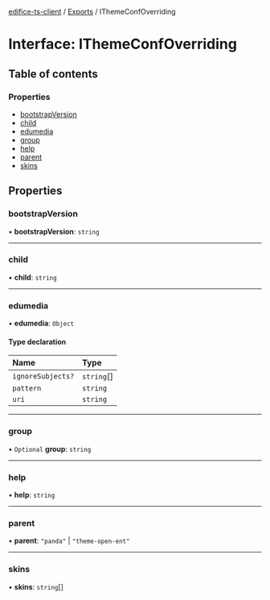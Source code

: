 [edifice-ts-client](../README.md) / [Exports](../modules.md) / IThemeConfOverriding

# Interface: IThemeConfOverriding

## Table of contents

### Properties

- [bootstrapVersion](IThemeConfOverriding.md#bootstrapversion)
- [child](IThemeConfOverriding.md#child)
- [edumedia](IThemeConfOverriding.md#edumedia)
- [group](IThemeConfOverriding.md#group)
- [help](IThemeConfOverriding.md#help)
- [parent](IThemeConfOverriding.md#parent)
- [skins](IThemeConfOverriding.md#skins)

## Properties

### bootstrapVersion

• **bootstrapVersion**: `string`

___

### child

• **child**: `string`

___

### edumedia

• **edumedia**: `Object`

#### Type declaration

| Name | Type |
| :------ | :------ |
| `ignoreSubjects?` | `string`[] |
| `pattern` | `string` |
| `uri` | `string` |

___

### group

• `Optional` **group**: `string`

___

### help

• **help**: `string`

___

### parent

• **parent**: ``"panda"`` \| ``"theme-open-ent"``

___

### skins

• **skins**: `string`[]
